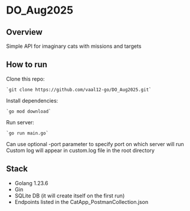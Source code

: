 # DO_Aug2025

## Overview
Simple API for imaginary cats with missions and targets

## How to run

Clone this repo:

    `git clone https://github.com/vaal12-go/DO_Aug2025.git`

Install dependencies:

    `go mod download`

Run server:

    `go run main.go`

Can use optional -port parameter to specify port on which server will run
Custom log will appear in custom.log file in the root directory

## Stack
* Golang 1.23.6
* Gin
* SQLite DB (it will create itself on the first run)
* Endpoints listed in the CatApp_PostmanCollection.json 